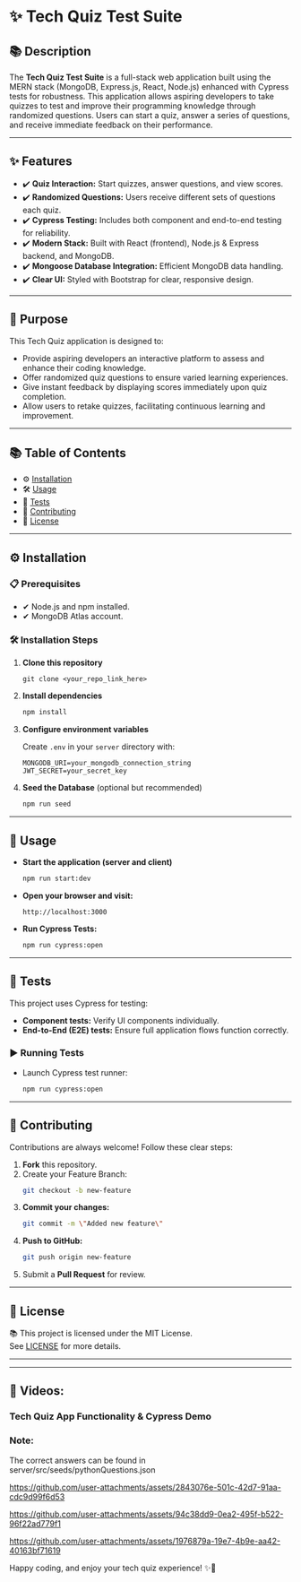 # ✨ Tech Quiz Test Suite

## 📚 Description

The **Tech Quiz Test Suite** is a full-stack web application built using the MERN stack (MongoDB, Express.js, React, Node.js) enhanced with Cypress tests for robustness. This application allows aspiring developers to take quizzes to test and improve their programming knowledge through randomized questions. Users can start a quiz, answer a series of questions, and receive immediate feedback on their performance.

---

## ✨ Features

- ✔️ **Quiz Interaction:** Start quizzes, answer questions, and view scores.
- ✔️ **Randomized Questions:** Users receive different sets of questions each quiz.
- ✔️ **Cypress Testing:** Includes both component and end-to-end testing for reliability.
- ✔️ **Modern Stack:** Built with React (frontend), Node.js & Express backend, and MongoDB.
- ✔️ **Mongoose Database Integration:** Efficient MongoDB data handling.
- ✔️ **Clear UI:** Styled with Bootstrap for clear, responsive design.

---

## 📌 Purpose

This Tech Quiz application is designed to:
- Provide aspiring developers an interactive platform to assess and enhance their coding knowledge.
- Offer randomized quiz questions to ensure varied learning experiences.
- Give instant feedback by displaying scores immediately upon quiz completion.
- Allow users to retake quizzes, facilitating continuous learning and improvement.

---

## 📚 Table of Contents

- ⚙️ [Installation](#installation)
- 🛠️ [Usage](#usage)
- 🚀 [Tests](#tests)
- 💖 [Contributing](#contributing)
- 📜 [License](#license)

---

## ⚙️ Installation

### 📋 Prerequisites

- ✔ Node.js and npm installed.
- ✔ MongoDB Atlas account.

### 🛠️ Installation Steps

1. **Clone this repository**
   ```
   git clone <your_repo_link_here>
   ```

2. **Install dependencies**
   ```bash
   npm install
   ```

3. **Configure environment variables**

   Create `.env` in your `server` directory with:
   ```
   MONGODB_URI=your_mongodb_connection_string
   JWT_SECRET=your_secret_key
   ```

3. **Seed the Database** (optional but recommended)
   ```bash
   npm run seed
   ```

---

## 🚀 Usage

- **Start the application (server and client)**

  ```bash
  npm run start:dev
  ```

- **Open your browser and visit:**

  ```
  http://localhost:3000
  ```

- **Run Cypress Tests:**

  ```bash
  npm run cypress:open
  ```

---

## 🧪 Tests

This project uses Cypress for testing:

- **Component tests:** Verify UI components individually.
- **End-to-End (E2E) tests:** Ensure full application flows function correctly.

### ▶️ Running Tests

- Launch Cypress test runner:
  ```bash
  npm run cypress:open
  ```

---

## 💖 Contributing

Contributions are always welcome! Follow these clear steps:

1. **Fork** this repository.
2. Create your Feature Branch:
   ```bash
   git checkout -b new-feature
   ```
3. **Commit your changes:**
   ```bash
   git commit -m \"Added new feature\"
   ```
4. **Push to GitHub:**
   ```bash
   git push origin new-feature
   ```
5. Submit a **Pull Request** for review.

---

## 📜 License

📚 This project is licensed under the MIT License.  
See [LICENSE](./LICENSE) for more details.

---

---

## 🎥 Videos:  

### Tech Quiz App Functionality & Cypress Demo

### Note:
The correct answers can be found in server/src/seeds/pythonQuestions.json


https://github.com/user-attachments/assets/2843076e-501c-42d7-91aa-cdc9d99f6d53


https://github.com/user-attachments/assets/94c38dd9-0ea2-495f-b522-96f22ad779f1


https://github.com/user-attachments/assets/1976879a-19e7-4b9e-aa42-40163bf71619







Happy coding, and enjoy your tech quiz experience! ✨🎉
